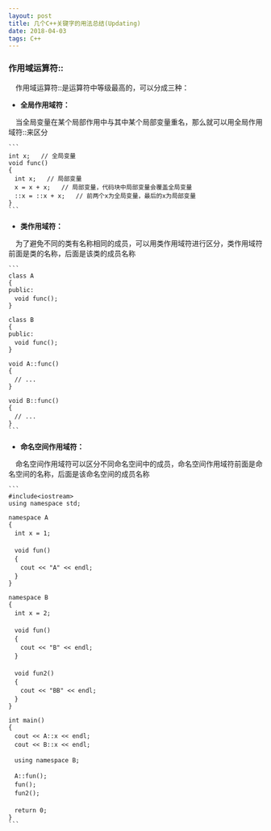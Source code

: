 ```yaml
---
layout: post
title: 几个C++关键字的用法总结(Updating)
date: 2018-04-03
tags: C++
---
```


### 作用域运算符::

　作用域运算符::是运算符中等级最高的，可以分成三种：

- **全局作用域符：**

　当全局变量在某个局部作用中与其中某个局部变量重名，那么就可以用全局作用域符::来区分
	
	```
	int x;   // 全局变量 
	void func()
	{ 
	　int x;   // 局部变量 
	　x = x + x;   // 局部变量，代码块中局部变量会覆盖全局变量 
	　::x = ::x + x;   // 前两个x为全局变量，最后的x为局部变量 
	}
	```

- **类作用域符：**

　为了避免不同的类有名称相同的成员，可以用类作用域符进行区分，类作用域符前面是类的名称，后面是该类的成员名称

	```
	class A
	{
	public:
	　void func();
	}
	
	class B
	{
	public:
	　void func();
	}
	
	void A::func()
	{
	　// ...
	}
	
	void B::func()
	{
	　// ...
	}
	```

- **命名空间作用域符：**

　命名空间作用域符可以区分不同命名空间中的成员，命名空间作用域符前面是命名空间的名称，后面是该命名空间的成员名称

	```
	#include<iostream>
	using namespace std;
	
	namespace A
	{
	　int x = 1;
	　
	　void fun()
	　{
	　　cout << "A" << endl;
	　}
	}
	
	namespace B
	{
	　int x = 2;
	　
	　void fun()
	　{
	　　cout << "B" << endl;
	　}
	　
	　void fun2()
	　{
	　　cout << "BB" << endl;
	　}
	}
	
	int main()
	{
	　cout << A::x << endl;
	　cout << B::x << endl;
	
	　using namespace B;
	
	　A::fun();
	　fun();
	　fun2();
	　
	　return 0;
	}
	```



